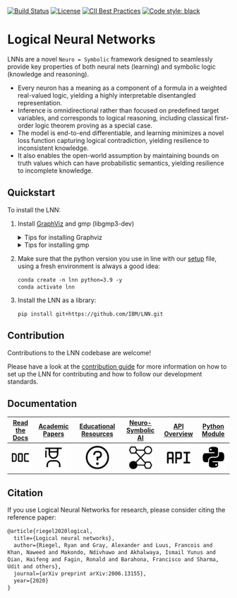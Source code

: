 [![Build Status](https://github.com/IBM/LNN/actions/workflows/build.yml/badge.svg?branch=master)](https://github.com/IBM/LNN/actions/workflows/build.yml?query=branch%3Amaster)
[![License](https://img.shields.io/badge/license-Apache%202.0-blueviolet)](https://github.com/IBM/LNN/blob/master/LICENSE)
[![CII Best Practices](https://bestpractices.coreinfrastructure.org/projects/5926/badge)](https://bestpractices.coreinfrastructure.org/projects/5926)
[![Code style: black](https://img.shields.io/badge/code%20style-black-000000.svg)](https://github.com/psf/black)

# Logical Neural Networks
LNNs are a novel `Neuro = Symbolic` framework designed to seamlessly provide key
properties of both neural nets (learning) and symbolic logic (knowledge and reasoning).

- Every neuron has a meaning as a component of a formula in a weighted
  real-valued logic, yielding a highly interpretable disentangled representation.
- Inference is omnidirectional rather than focused on predefined target
  variables, and corresponds to logical reasoning, including classical
  first-order logic theorem proving as a special case.
- The model is end-to-end differentiable, and learning minimizes a novel loss
  function capturing logical contradiction, yielding resilience to inconsistent
  knowledge.
- It also enables the open-world assumption by maintaining bounds on truth values
  which can have probabilistic semantics, yielding resilience to incomplete
  knowledge.

## Quickstart
To install the LNN:
1. Install [GraphViz](https://www.graphviz.org/download/) and gmp (libgmp3-dev)
      <details>
      <summary>Tips for installing Graphviz</summary>
      <div>
      If you experience a "graphviz/cgraph.h" file not found error, try the following:
      
      ```bash
      # Using Conda
      conda install --channel conda-forge pygraphviz

      ```
      Alternatively you can install the OS specific versions as follows:
      ```bash
      # Ubuntu and Debian
      sudo apt-get install graphviz graphviz-dev
      ```
      ```bash
      # MacOS
      brew install graphviz
      ```
      ```bash
      
      # Windows
      conda install --channel conda-forge pygraphviz
      ```
      </div></details>

      <details>
      <summary>Tips for installing gmp</summary>
      <div>

      If you experience a "gmp.h" file not found error, try the following:
      ```bash
      # MacOS
      brew install gmp
      env "CFLAGS=-I/usr/local/include -L/usr/local/lib" pip install pycddlib
      ```
      ``` bash
      # Windows Powershell / Anaconda 
      conda install --channel conda-forge pygraphviz
      ```
      ```bash
      # Ubuntu and Debian
      sudo apt-get install python3-dev graphviz libgraphviz-dev pkg-config
      sudo -H apt-get install libgmp-dev python3-dev
      ```
      </div></details>

2. Make sure that the python version you use in line with our [setup](https://github.com/IBM/LNN/blob/master/setup.py) file, using a fresh environment is always a good idea:
    ```commandline
    conda create -n lnn python=3.9 -y
    conda activate lnn
    ```
3. Install the LNN as a library:
    ```commandline
    pip install git+https://github.com/IBM/LNN.git
    ```

## Contribution
Contributions to the LNN codebase are welcome!

Please have a look at the [contribution guide](https://github.com/IBM/LNN/blob/master/CONTRIBUTING.md) for more information on how to set up the LNN for contributing and how to follow our development standards.

## Documentation
| [Read the Docs][Docs] | [Academic Papers][Papers]	| [Educational Resources][Education] | [Neuro-Symbolic AI][Neuro-Symbolic AI] | [API Overview][API] | [Python Module][Module] |
|:-----------------------:|:---------------------------:|:-----------------:|:----------:|:-------:|:-------:|
| [<img src=https://raw.githubusercontent.com/IBM/LNN/master/docsrc/images/icons/doc.png alt="Docs" width="60"/>][Docs] | [<img src=https://raw.githubusercontent.com/IBM/LNN/master/docsrc/images/icons/academic.png alt="Academic Papers" width="60"/>][Papers] |  [<img src=https://raw.githubusercontent.com/IBM/LNN/master/docsrc/images/icons/help.png alt="Getting Started" width="60"/>][Education] | [<img src=https://raw.githubusercontent.com/IBM/LNN/master/docsrc/images/icons/nsai.png alt="Neuro-Symbolic AI" width="60"/>][Neuro-Symbolic AI] | [<img src=https://raw.githubusercontent.com/IBM/LNN/master/docsrc/images/icons/api.png alt="API" width="60"/>][API] | [<img src=https://raw.githubusercontent.com/IBM/LNN/master/docsrc/images/icons/python.png alt="Python Module" width="60"/>][Module] |

## Citation
If you use Logical Neural Networks for research, please consider citing the
reference paper:
```raw
@article{riegel2020logical,
  title={Logical neural networks},
  author={Riegel, Ryan and Gray, Alexander and Luus, Francois and Khan, Naweed and Makondo, Ndivhuwo and Akhalwaya, Ismail Yunus and Qian, Haifeng and Fagin, Ronald and Barahona, Francisco and Sharma, Udit and others},
  journal={arXiv preprint arXiv:2006.13155},
  year={2020}
}
```

[Docs]: https://ibm.github.io/LNN/introduction.html
[Papers]: https://ibm.github.io/LNN/papers.html
[Education]: https://ibm.github.io/LNN/education/education.html
[API]: https://ibm.github.io/LNN/usage.html
[Module]: https://ibm.github.io/LNN/lnn/LNN.html
[Neuro-Symbolic AI]: https://research.ibm.com/teams/neuro-symbolic-ai
